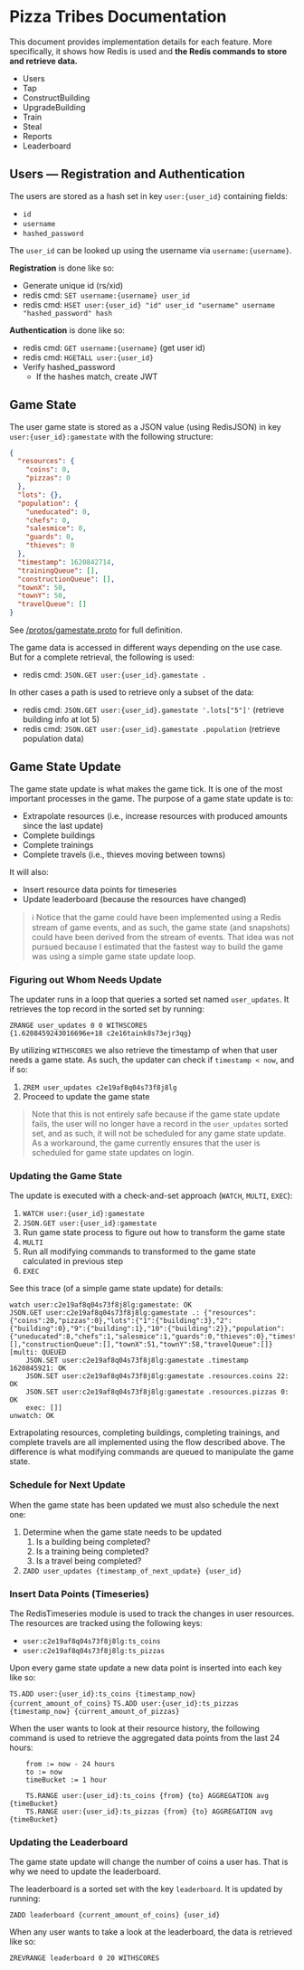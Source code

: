 # Pizza Tribes Documentation

This document provides implementation details for each feature. More specifically, it shows how Redis is used and **the Redis commands to store and retrieve data.**

- Users
- Tap
- ConstructBuilding
- UpgradeBuilding
- Train
- Steal
- Reports
- Leaderboard

## Users &mdash; Registration and Authentication

The users are stored as a hash set in key `user:{user_id}` containing fields:
- `id`
- `username`
- `hashed_password`

The `user_id` can be looked up using the username via `username:{username}`.

**Registration** is done like so:

- Generate unique id (rs/xid)
- redis cmd: `SET username:{username} user_id`
- redis cmd: `HSET user:{user_id} "id" user_id "username" username "hashed_password" hash`

**Authentication** is done like so:

- redis cmd: `GET username:{username}` (get user id)
- redis cmd: `HGETALL user:{user_id}`
- Verify hashed_password
	- If the hashes match, create JWT

## Game State

The user game state is stored as a JSON value (using RedisJSON) in key `user:{user_id}:gamestate` with the following structure:

```json
{
  "resources": {
    "coins": 0,
    "pizzas": 0
  },
  "lots": {},
  "population": {
    "uneducated": 0,
    "chefs": 0,
    "salesmice": 0,
    "guards": 0,
    "thieves": 0
  },
  "timestamp": 1620842714,
  "trainingQueue": [],
  "constructionQueue": [],
  "townX": 50,
  "townY": 50,
  "travelQueue": []
}
```

See [/protos/gamestate.proto](/protos/gamestate.proto) for full definition.

The game data is accessed in different ways depending on the use case. But for a complete retrieval, the following is used:

- redis cmd: `JSON.GET user:{user_id}.gamestate .`

In other cases a path is used to retrieve only a subset of the data:

- redis cmd: `JSON.GET user:{user_id}.gamestate '.lots["5"]'` (retrieve building info at lot 5)
- redis cmd: `JSON.GET user:{user_id}.gamestate .population` (retrieve population data)

## Game State Update

The game state update is what makes the game tick. It is one of the most important processes in the game. The purpose of a game state update is to:
- Extrapolate resources (i.e., increase resources with produced amounts since the last update)
- Complete buildings
- Complete trainings
- Complete travels (i.e., thieves moving between towns)

It will also:
- Insert resource data points for timeseries
- Update leaderboard (because the resources have changed)

> ℹ️ Notice that the game could have been implemented using a Redis stream of game events, and as such, the game state (and snapshots) could have been derived from the stream of events. That idea was not pursued because I estimated that the fastest way to build the game was using a simple game state update loop.

### Figuring out Whom Needs Update

The updater runs in a loop that queries a sorted set named `user_updates`. It retrieves the top record in the sorted set by running:

```
ZRANGE user_updates 0 0 WITHSCORES
{1.6208459243016696e+18 c2e16taink8s73ejr3qg}
```

By utilizing `WITHSCORES` we also retrieve the timestamp of when that user needs a game state. As such, the updater can check if `timestamp < now`, and if so:

1. `ZREM user_updates c2e19af8q04s73f8j8lg`
2. Proceed to update the game state

> Note that this is not entirely safe because if the game state update fails, the user will no longer have a record in the `user_updates` sorted set, and as such, it will not be scheduled for any game state update.
> As a workaround, the game currently ensures that the user is scheduled for game state updates on login.


### Updating the Game State

The update is executed with a check-and-set approach (`WATCH`, `MULTI`, `EXEC`):
1. `WATCH user:{user_id}:gamestate`
1. `JSON.GET user:{user_id}:gamestate`
1. Run game state process to figure out how to transform the game state
1. `MULTI`
1. Run all modifying commands to transformed to the game state calculated in previous step
1. `EXEC`


See this trace (of a simple game state update) for details:

```text
watch user:c2e19af8q04s73f8j8lg:gamestate: OK
JSON.GET user:c2e19af8q04s73f8j8lg:gamestate .: {"resources":{"coins":20,"pizzas":0},"lots":{"1":{"building":3},"2":{"building":0},"9":{"building":1},"10":{"building":2}},"population":{"uneducated":8,"chefs":1,"salesmice":1,"guards":0,"thieves":0},"timestamp":1620845911,"trainingQueue":[],"constructionQueue":[],"townX":51,"townY":58,"travelQueue":[]}
[multi: QUEUED
	JSON.SET user:c2e19af8q04s73f8j8lg:gamestate .timestamp 1620845921: OK
	JSON.SET user:c2e19af8q04s73f8j8lg:gamestate .resources.coins 22: OK
	JSON.SET user:c2e19af8q04s73f8j8lg:gamestate .resources.pizzas 0: OK
	exec: []]
unwatch: OK
```


Extrapolating resources, completing buildings, completing trainings, and complete travels are all implemented using the flow described above. The difference is what modifying commands are queued to manipulate the game state.

### Schedule for Next Update

When the game state has been updated we must also schedule the next one:

1. Determine when the game state needs to be updated
	1. Is a building being completed?
	1. Is a training being completed?
	1. Is a travel being completed?
1. `ZADD user_updates {timestamp_of_next_update} {user_id}`

### Insert Data Points (Timeseries)

The RedisTimeseries module is used to track the changes in user resources. The resources are tracked using the following keys:

- `user:c2e19af8q04s73f8j8lg:ts_coins`
- `user:c2e19af8q04s73f8j8lg:ts_pizzas`

Upon every game state update a new data point is inserted into each key like so:

`TS.ADD user:{user_id}:ts_coins {timestamp_now} {current_amount_of_coins}`
`TS.ADD user:{user_id}:ts_pizzas {timestamp_now} {current_amount_of_pizzas}`

When the user wants to look at their resource history, the following command is used to retrieve the aggregated data points from the last 24 hours:

```
	from := now - 24 hours
	to := now
	timeBucket := 1 hour

	TS.RANGE user:{user_id}:ts_coins {from} {to} AGGREGATION avg {timeBucket}
	TS.RANGE user:{user_id}:ts_pizzas {from} {to} AGGREGATION avg {timeBucket}
```

### Updating the Leaderboard

The game state update will change the number of coins a user has. That is why we need to update the leaderboard.

The leaderboard is a sorted set with the key `leaderboard`. It is updated by running:

```
ZADD leaderboard {current_amount_of_coins} {user_id}
```

When any user wants to take a look at the leaderboard, the data is retrieved like so:

```
ZREVRANGE leaderboard 0 20 WITHSCORES
```

